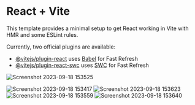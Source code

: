 # React + Vite

This template provides a minimal setup to get React working in Vite with HMR and some ESLint rules.

Currently, two official plugins are available:

- [@vitejs/plugin-react](https://github.com/vitejs/vite-plugin-react/blob/main/packages/plugin-react/README.md) uses [Babel](https://babeljs.io/) for Fast Refresh
- [@vitejs/plugin-react-swc](https://github.com/vitejs/vite-plugin-react-swc) uses [SWC](https://swc.rs/) for Fast Refresh

  
![Screenshot 2023-09-18 153525](https://github.com/sadeqmozaffari/react-admin-Panel/assets/90993723/01e42169-c9c8-4dcb-b7a6-8ca29f90b900)

![Screenshot 2023-09-18 153417](https://github.com/sadeqmozaffari/react-admin-Panel/assets/90993723/b1a000d3-f38a-4664-82b6-0c2b09b59a13)
![Screenshot 2023-09-18 153623](https://github.com/sadeqmozaffari/react-admin-Panel/assets/90993723/c06e8f67-dd6d-49c6-a041-54f88660eeea)
![Screenshot 2023-09-18 153559](https://github.com/sadeqmozaffari/react-admin-Panel/assets/90993723/f2996ea4-22c6-402b-a230-6fab062605a9)
![Screenshot 2023-09-18 153640](https://github.com/sadeqmozaffari/react-admin-Panel/assets/90993723/87cee434-60af-4368-a284-d1ab34cb5afe)

